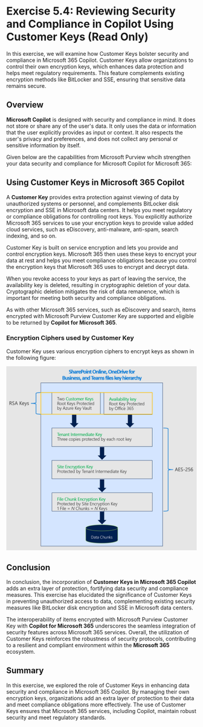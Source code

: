 # Exercise 5.4: Reviewing Security and Compliance in Copilot Using Customer Keys (Read Only)

In this exercise, we will examine how Customer Keys bolster security and compliance in Microsoft 365 Copilot. Customer Keys allow organizations to control their own encryption keys, which enhances data protection and helps meet regulatory requirements. This feature complements existing encryption methods like BitLocker and SSE, ensuring that sensitive data remains secure.

## Overview

**Microsoft Copilot** is designed with security and compliance in mind. It does not store or share any of the user's data. It only uses the data or information that the user explicitly provides as input or context. It also respects the user's privacy and preferences, and does not collect any personal or sensitive information by itself.

Given below are the capabilities from Microsoft Purview whcih strengthen your data security and compliance for Microsoft Copilot for Microsoft 365:

## Using Customer Keys in Microsoft 365 Copilot

A **Customer Key** provides extra protection against viewing of data by unauthorized systems or personnel, and complements BitLocker disk encryption and SSE in Microsoft data centers. It helps you meet regulatory or compliance obligations for controlling root keys. You explicitly authorize Microsoft 365 services to use your encryption keys to provide value added cloud services, such as eDiscovery, anti-malware, anti-spam, search indexing, and so on.

Customer Key is built on service encryption and lets you provide and control encryption keys. Microsoft 365 then uses these keys to encrypt your data at rest and helps you meet compliance obligations because you control the encryption keys that Microsoft 365 uses to encrypt and decrypt data.

When you revoke access to your keys as part of leaving the service, the availability key is deleted, resulting in cryptographic deletion of your data. Cryptographic deletion mitigates the risk of data remanence, which is important for meeting both security and compliance obligations.

As with other Microsoft 365 services, such as eDiscovery and search, items encrypted with Microsoft Purview Customer Key are supported and eligible to be returned by **Copilot for Microsoft 365**.

### Encryption Ciphers used by Customer Key

Customer Key uses various encryption ciphers to encrypt keys as shown in the following figure:

![](./media/customer-key-encryption.png)

## Conclusion

In conclusion, the incorporation of **Customer Keys in Microsoft 365 Copilot** adds an extra layer of protection, fortifying data security and compliance measures. This exercise has elucidated the significance of Customer Keys in preventing unauthorized access to data, complementing existing security measures like BitLocker disk encryption and SSE in Microsoft data centers.

The interoperability of items encrypted with Microsoft Purview Customer Key with **Copilot for Microsoft 365** underscores the seamless integration of security features across Microsoft 365 services. Overall, the utilization of Customer Keys reinforces the robustness of security protocols, contributing to a resilient and compliant environment within the **Microsoft 365** ecosystem.

## Summary

In this exercise, we explored the role of Customer Keys in enhancing data security and compliance in Microsoft 365 Copilot. By managing their own encryption keys, organizations add an extra layer of protection to their data and meet compliance obligations more effectively. The use of Customer Keys ensures that Microsoft 365 services, including Copilot, maintain robust security and meet regulatory standards.
